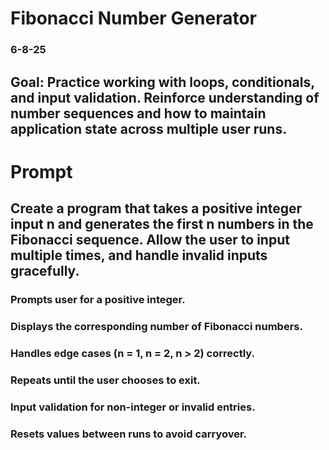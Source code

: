 # Fibonacci Number Generator

### 6-8-25

## Goal: Practice working with loops, conditionals, and input validation. Reinforce understanding of number sequences and how to maintain application state across multiple user runs.

# Prompt

## Create a program that takes a positive integer input n and generates the first n numbers in the Fibonacci sequence. Allow the user to input multiple times, and handle invalid inputs gracefully.

### Prompts user for a positive integer.

### Displays the corresponding number of Fibonacci numbers.

### Handles edge cases (n = 1, n = 2, n > 2) correctly.

### Repeats until the user chooses to exit.

### Input validation for non-integer or invalid entries.

### Resets values between runs to avoid carryover.